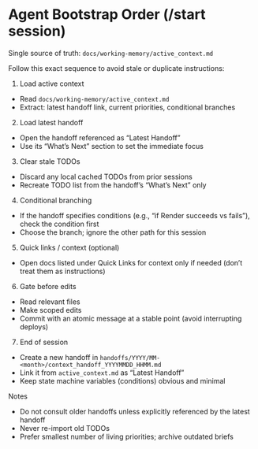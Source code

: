 # Agent Bootstrap Order (/start session)

Single source of truth: `docs/working-memory/active_context.md`

Follow this exact sequence to avoid stale or duplicate instructions:

1) Load active context
- Read `docs/working-memory/active_context.md`
- Extract: latest handoff link, current priorities, conditional branches

2) Load latest handoff
- Open the handoff referenced as “Latest Handoff”
- Use its “What’s Next” section to set the immediate focus

3) Clear stale TODOs
- Discard any local cached TODOs from prior sessions
- Recreate TODO list from the handoff’s “What’s Next” only

4) Conditional branching
- If the handoff specifies conditions (e.g., “if Render succeeds vs fails”), check the condition first
- Choose the branch; ignore the other path for this session

5) Quick links / context (optional)
- Open docs listed under Quick Links for context only if needed (don’t treat them as instructions)

6) Gate before edits
- Read relevant files
- Make scoped edits
- Commit with an atomic message at a stable point (avoid interrupting deploys)

7) End of session
- Create a new handoff in `handoffs/YYYY/MM-<month>/context_handoff_YYYYMMDD_HHMM.md`
- Link it from `active_context.md` as “Latest Handoff”
- Keep state machine variables (conditions) obvious and minimal

Notes
- Do not consult older handoffs unless explicitly referenced by the latest handoff
- Never re-import old TODOs
- Prefer smallest number of living priorities; archive outdated briefs







